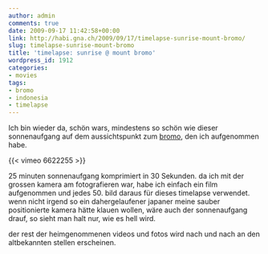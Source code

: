 ```yaml
---
author: admin
comments: true
date: 2009-09-17 11:42:58+00:00
link: http://habi.gna.ch/2009/09/17/timelapse-sunrise-mount-bromo/
slug: timelapse-sunrise-mount-bromo
title: 'timelapse: sunrise @ mount bromo'
wordpress_id: 1912
categories:
- movies
tags:
- bromo
- indonesia
- timelapse
---
```


Ich bin wieder da, schön wars, mindestens so schön wie dieser sonnenaufgang auf dem aussichtspunkt zum [bromo](http://en.wikipedia.org/wiki/Mount_Bromo), den ich aufgenommen habe.

{{< vimeo 6622255 >}}

25 minuten sonnenaufgang komprimiert in 30 Sekunden. da ich mit der grossen kamera am fotografieren war, habe ich einfach ein film aufgenommen und jedes 50. bild daraus für dieses timelapse verwendet. wenn nicht irgend so ein dahergelaufener japaner meine sauber positionierte kamera hätte klauen wollen, wäre auch der sonnenaufgang drauf, so sieht man halt nur, wie es hell wird.

der rest der heimgenommenen videos und fotos wird nach und nach an den altbekannten stellen erscheinen.
